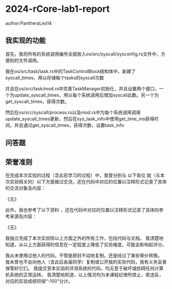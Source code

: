 # 2024-rCore-lab1-report
author:PantheraLeo14

## 我实现的功能

首先，我将所有的系统调用编号全部放入os/src/syscall/sysconfig.rs文件中，方便别的文件调用。

我在os/src/task/task.rs中的TaskControlBlock结构体中，新建了syscall_times，用以存储每个tasks的syscall次数

并且在os/src/task/mod.rs中完善TaskManager初始化，并且设置两个接口，一个为update_syscall_times，用以每个系统调用后增加syscall此数。另一个为get_syscall_times，获得次数。

然后在os/src/syscall/process.rs以及mod.rs中为每个系统调用调用update_syscall_times更新，然后在sys_task_info中使用get_time_ms获得时间，并且通过get_syscall_times，获得次数，设置task_info

## 问答题



##  荣誉准则

在完成本次实验的过程（含此前学习的过程）中，我曾分别与 以下各位 就（与本次实验相关的）以下方面做过交流，还在代码中对应的位置以注释形式记录了具体的交流对象及内容：

《无》

此外，我也参考了以下资料 ，还在代码中对应的位置以注释形式记录了具体的参考来源及内容：

《无》

我独立完成了本次实验除以上方面之外的所有工作，包括代码与文档。 我清楚地知道，从以上方面获得的信息在一定程度上降低了实验难度，可能会影响起评分。

我从未使用过他人的代码，不管是原封不动地复制，还是经过了某些等价转换。 我未曾也不会向他人（含此后各届同学）复制或公开我的实验代码，我有义务妥善保管好它们。 我提交至本实验的评测系统的代码，均无意于破坏或妨碍任何计算机系统的正常运转。 我清楚地知道，以上情况均为本课程纪律所禁止，若违反，对应的实验成绩将按“-100”分计。